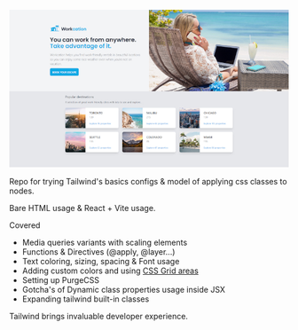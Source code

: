 ![preview](https://raw.githubusercontent.com/wscnd/tailwind-production-test/main/preview.jpg)

Repo for trying Tailwind's basics configs & model of applying css classes to nodes.

Bare HTML usage & React + Vite usage.

Covered

* Media queries variants with scaling elements
* Functions & Directives (@apply, @layer...)
* Text coloring, sizing, spacing & Font usage
* Adding custom colors and using [CSS Grid areas](https://github.com/SavvyWombat/tailwindcss-grid-areas)
* Setting up PurgeCSS
* Gotcha's of Dynamic class properties usage inside JSX
* Expanding tailwind built-in classes

Tailwind brings invaluable developer experience.
